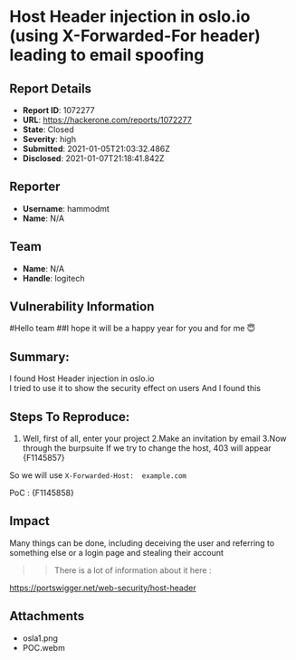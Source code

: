 # Host Header injection in oslo.io (using X-Forwarded-For header) leading to email spoofing

## Report Details
- **Report ID**: 1072277
- **URL**: https://hackerone.com/reports/1072277
- **State**: Closed
- **Severity**: high
- **Submitted**: 2021-01-05T21:03:32.486Z
- **Disclosed**: 2021-01-07T21:18:41.842Z

## Reporter
- **Username**: hammodmt
- **Name**: N/A

## Team
- **Name**: N/A
- **Handle**: logitech

## Vulnerability Information
#Hello team
##I hope it will be a happy year for you and for me 😇 
## Summary:

I found Host Header injection in oslo.io  
I tried to use it to show the security effect on users And I found this

## Steps To Reproduce:

 1. Well, first of all, enter your project 
2.Make an invitation by email 
3.Now through the burpsuite 
If we try to change the host, 403 will appear
  {F1145857}

So we will use  ```X-Forwarded-Host:  example.com```
 
PoC : 
{F1145858}

## Impact

Many things can be done, including deceiving the user and referring to something else or a login page and stealing their account
>>There is a lot of information about it here : 

 https://portswigger.net/web-security/host-header

## Attachments
- osla1.png
- POC.webm
